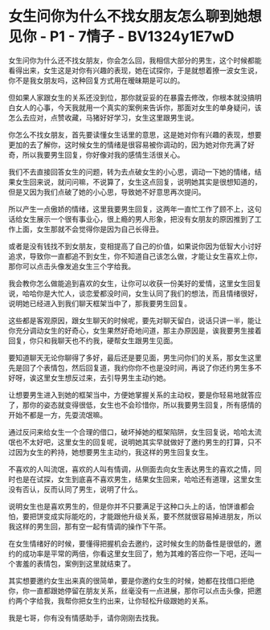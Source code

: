 # 女生问你为什么不找女朋友怎么聊到她想见你 - P1 - 7情子 - BV1324y1E7wD

女生问你为什么还不找女朋友，你会怎么回，我相信大部分的男生，这个时候都能看得出来，女生这是对你有兴趣的表现，她在试探你，于是就想着撩一波女生说，你不是我女朋友吗，这种回复方式用在暧昧期是可以的。

但如果人家跟女生的关系还没到位，那你就妥妥的在暴露去修改，你根本就没搞明白女人的心事，今天我就用一个真实的案例来告诉你，那面对女生的单身疑问，该怎么去应对，点赞收藏，马猪好好学习，女生这里跟男生说。

你怎么不找女朋友，首先要读懂女生话里的意思，这是她对你有兴趣的表现，想要更加的去了解你，这时候女生的情绪是很容易被你调动的，因为她对你充满了好奇，所以我要男生回复，你好像对我的感情生活很关心。

我们不去直接回答女生的问题，转为去点破女生的小心思，调动一下她的情绪，结果女生回来说，就问问嘛，不说算了，女生这点回复，说明她其实是很想知道的，但是又因为我们点破了她的小心思，导致她不好意思再次提问。

所以产生一点傲娇的情绪，这里我要男生回复，这两年一直忙工作了顾不上，这句话给女生展示一个很有事业心，很上瘾的男人形象，把没有女朋友的原因推到了工作上面，女生那就不会觉得你是因为自己长得丑。

或者是没有钱找不到女朋友，变相提高了自己的价值，如果说你因为低智大小讨好追求，导致你一直都追不到女生，你不知道自己该怎么做，才能让女生喜欢上你，那你可以点击头像发追女生三个字给我。

我会教你怎么做能追到喜欢的女生，让你可以收获一份美好的爱情，这里女生回复说，哈哈你是大忙人，谈恋爱都没时间，女生认同了我们的想法，而且情绪很好，说明她已经进入到我们聊天框架当中了，那我要男生回复。

这些都是客观原因，跟女生聊天的时候呢，要先对聊天留白，说话只讲一半，能让你充分调动女生的好奇心，女生果然好奇地问道，那主办原因是，诶我要男生接着回复，你只和我聊天也不约我，硬帮女生跟男生见面。

要知道聊天无论你聊得了多好，最后还是要见面，男生问你们的关系，那女生这里先是回了个表情包，然后回复道，我约你你不也是没时间，再说了你还约男生多不好呀，诶这里女生想反过来，去引导男生主动约她。

让想要男生进入到她的框架当中，方便她掌握关系的主动权，要是你轻易地就答应了，那你的姿态就变得很低，女生也不会珍惜你，所以我要男生回复，所有感情的开始不都是一方，先耍流氓嘛。

通过反问来给女生一个合理的借口，破坏掉她的框架陷阱，女生回复说，哈哈太流氓也不太好吧，这里女生的回复呢，说明她其实早就做好了邀约男生的打算，只不过因为女生的矜持，她想要男生主动约，我这样的男生回复女生。

不喜欢的人叫流氓，喜欢的人叫有情调，从侧面去向女生表达男生的喜欢之情，同时也是在试探，女生到底喜不喜欢男生，结果女生回来，哈哈还有道理，这里女生没有否认，反而认同了男生，说明了什么。

说明女生也是喜欢男生的，但是你并不只要满足于这种口头上的话，怕饼谁都会怕，要把饼变成实际能吃的，才能跟他升级关系，要不然就很容易掉进朋友，所以我这样的男生回，那有空一起有情调的操作下午茶。

在女生情绪好的时候，要懂得把握机会去邀约，这时候女生的防备性是很低的，邀约的成功率是平常的两倍，你看这里女生回了，勉为其难的答应你一下吧，还叫一个害羞的表情包，案例到这里就结束了。

其实想要邀约女生出来真的很简单，要是你邀约女生的时候，她都在找借口拒绝你，你一直都跟她停留在朋友关系，丝毫没有一点进展，那你可以点击头像，把邀约两个字给我，我帮你把女生约出来，让你轻松升级跟她的关系。

我是七哥，你有没有情感助手，请你刚刚去找我。